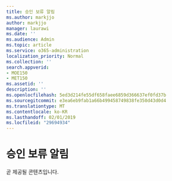 ```yaml
---
title: 승인 보류 알림
ms.author: markjjo
author: markjjo
manager: laurawi
ms.date: ''
ms.audience: Admin
ms.topic: article
ms.service: o365-administration
localization_priority: Normal
ms.collection: ''
search.appverid:
- MOE150
- MET150
ms.assetid: ''
description: ''
ms.openlocfilehash: 5ed3d214fe55df658faee6859d366637ef0fd37b
ms.sourcegitcommit: e3ea6eb9fab1a66b499458749838fe350d43d0d4
ms.translationtype: MT
ms.contentlocale: ko-KR
ms.lasthandoff: 02/01/2019
ms.locfileid: "29694934"
---
```

# <a name="acknowledge-a-hold-notification"></a>승인 보류 알림 

곧 제공될 콘텐츠입니다.